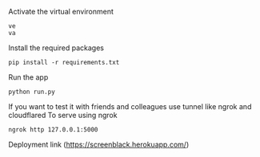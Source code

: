 Activate the virtual environment

```
ve
va
```

Install the required packages
```
pip install -r requirements.txt
```

Run the app
```
python run.py
```

If you want to test it with friends and colleagues use tunnel like ngrok and cloudflared
To serve using ngrok
```
ngrok http 127.0.0.1:5000
```

Deployment link
(https://screenblack.herokuapp.com/)
